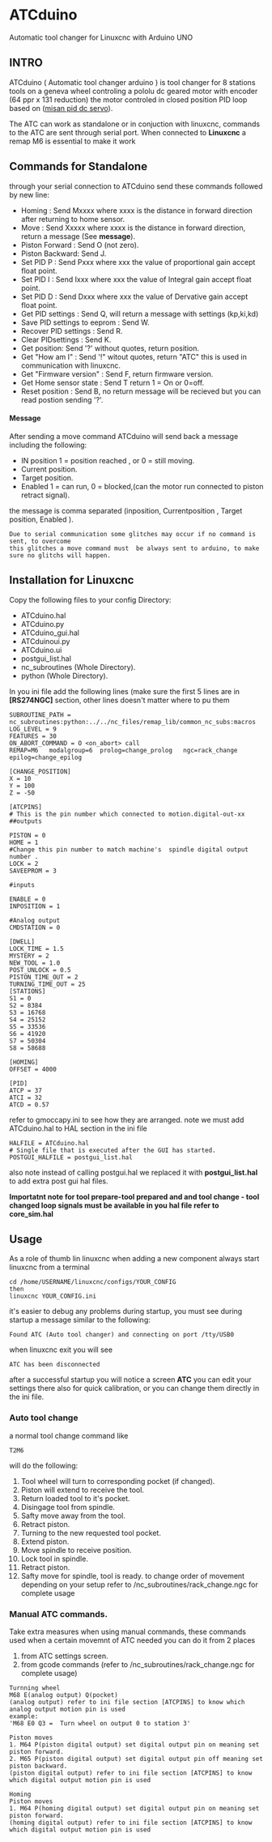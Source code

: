 # ATCduino
Automatic tool changer for Linuxcnc with Arduino UNO
## INTRO
ATCduino ( Automatic tool changer arduino ) is tool changer for 8 stations tools on a geneva wheel controling a pololu dc geared
motor with encoder (64 ppr x 131 reduction) the motor controled in closed position PID loop based on ([misan pid dc servo](https://github.com/misan/dcservo)).

The ATC can work as standalone or in conjuction with linuxcnc, commands to the ATC are sent through serial port.
When connected to **Linuxcnc** a remap M6 is essential to make it work
## Commands for Standalone 
through your serial connection to ATCduino send these commands followed by new line:
 + Homing : Send Mxxxx where xxxx is the distance in forward direction after returning to home sensor. 
 + Move   : Send Xxxxx where xxxx is the distance in forward direction, return a message (See **message**).
 + Piston Forward : Send O (not zero).
 + Piston Backward: Send J.
 + Set PID P : Send Pxxx where xxx the value of proportional gain accept float point.
 + Set PID I : Send Ixxx where xxx the value of Integral gain accept float point.
 + Set PID D : Send Dxxx where xxx the value of Dervative gain accept float point.
 + Get PID settings : Send Q, will return a message with settings (kp,ki,kd)
 + Save PID settings to eeprom : Send W.
 + Recover PID settings : Send R.
 + Clear PIDsettings : Send K.
 + Get position: Send '?' without quotes, return position.
 + Get "How am I" : Send '!" witout quotes, return "ATC" this is used in communication with linuxcnc.
 + Get "Firmware version" : Send F, return firmware version.
 + Get Home sensor state : Send T return 1 = On or 0=off.
 + Reset position : Send B, no return message will be recieved but you can read postion sending '?'.
#### Message
 After sending a move command ATCduino will send back a message including the following:
 + IN position 1 = position reached , or 0 = still moving.
 + Current position.
 + Target position.
 + Enabled 1 = can run, 0 = blocked,(can the motor run connected to piston retract signal).
 
 the message is comma separated (inposition, Currentposition , Target position,  Enabled ).
 
 ```
 Due to serial communication some glitches may occur if no command is sent, to overcome 
 this glitches a move command must  be always sent to arduino, to make sure no glitchs will happen.
 ```
 
## Installation for Linuxcnc
Copy the following files to your config Directory:
+ ATCduino.hal
+ ATCduino.py
+ ATCduino_gui.hal
+ ATCduinoui.py
+ ATCduino.ui
+ postgui_list.hal
+ nc_subroutines (Whole Directory).
+ python (Whole Directory).

In you ini file add the following lines (make sure the first 5 lines are in **[RS274NGC]** section, other lines doesn't matter
where to pu them

```
SUBROUTINE_PATH = nc_subroutines:python:../../nc_files/remap_lib/common_nc_subs:macros
LOG_LEVEL = 9
FEATURES = 30
ON_ABORT_COMMAND = O <on_abort> call
REMAP=M6   modalgroup=6  prolog=change_prolog   ngc=rack_change  epilog=change_epilog

[CHANGE_POSITION]
X = 10
Y = 100
Z = -50

[ATCPINS]
# This is the pin number which connected to motion.digital-out-xx
##outputs

PISTON = 0
HOME = 1
#Change this pin number to match machine's  spindle digital output number .
LOCK = 2
SAVEEPROM = 3

#inputs

ENABLE = 0
INPOSITION = 1

#Analog output
CMDSTATION = 0

[DWELL]
LOCK_TIME = 1.5
MYSTERY = 2
NEW_TOOL = 1.0
POST_UNLOCK = 0.5
PISTON_TIME_OUT = 2
TURNING_TIME_OUT = 25
[STATIONS]
S1 = 0
S2 = 8384
S3 = 16768
S4 = 25152
S5 = 33536
S6 = 41920
S7 = 50304
S8 = 58688

[HOMING]
OFFSET = 4000

[PID]
ATCP = 37
ATCI = 32
ATCD = 0.57
```
refer to gmoccapy.ini to see how they are arranged.
note we must add ATCduino.hal to HAL section in the ini file
```
HALFILE = ATCduino.hal
# Single file that is executed after the GUI has started.
POSTGUI_HALFILE = postgui_list.hal
```
also note instead of calling postgui.hal we replaced it with **postgui_list.hal** to add extra post gui hal files.

**Importatnt note for tool prepare-tool prepared and and tool change - tool changed loop signals
must be available in you hal file refer to core_sim.hal**

## Usage
As a role of thumb lin linuxcnc when adding a new component always start linuxcnc from a terminal 
```
cd /home/USERNAME/linuxcnc/configs/YOUR_CONFIG
then
linuxcnc YOUR_CONFIG.ini
```
it's easier to debug any problems during startup, you must see during startup a message similar to the following:
``` 
Found ATC (Auto tool changer) and connecting on port /tty/USB0 
```
when linuxcnc exit you will see 
```
ATC has been disconnected
```
after a successful startup you will notice a screen **ATC** you can edit your settings there also for quick calibration, or you can change them directly in the ini file.
### Auto tool change
a normal tool change command like
```
T2M6
```
will do the following:
1. Tool wheel will turn to corresponding pocket (if changed).
2. Piston will extend to receive the tool.
3. Return loaded tool to it's pocket.
4. Disingage tool from spindle.
5. Safty move away from the tool.
6. Retract piston.
7. Turning to the new requested tool pocket.
8. Extend piston.
9. Move spindle to receive position.
10. Lock tool in spindle.
11. Retract piston.
12. Safty move for spindle, tool is ready.
to change order of movement depending on your setup refer to /nc_subroutines/rack_change.ngc for complete usage

### Manual ATC commands.
Take extra measures when using manual commands, these commands used when a certain movemnt of ATC needed 
you can do it from 2 places 
1. from ATC settings screen.
2. from gcode commands (refer to /nc_subroutines/rack_change.ngc for complete usage)
```
Turnning wheel
M68 E(analog output) Q(pocket)
(analog output) refer to ini file section [ATCPINS] to know which analog output motion pin is used
example:
'M68 E0 Q3 =  Turn wheel on output 0 to station 3'
```
```
Piston moves
1. M64 P(piston digital output) set digital output pin on meaning set piston forward.
2. M65 P(piston digital output) set digital output pin off meaning set piston backward.
(piston digital output) refer to ini file section [ATCPINS] to know which digital output motion pin is used

```
```
Homing
Piston moves
1. M64 P(homing digital output) set digital output pin on meaning set piston forward.
(homing digital output) refer to ini file section [ATCPINS] to know which digital output motion pin is used
```





